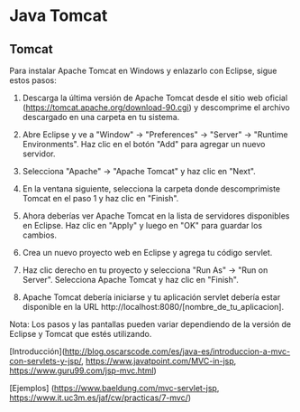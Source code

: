 # Java Tomcat #

## Tomcat ##

Para instalar Apache Tomcat en Windows y enlazarlo con Eclipse, sigue estos pasos:

1.    Descarga la última versión de Apache Tomcat desde el sitio web oficial (https://tomcat.apache.org/download-90.cgi) y descomprime el archivo descargado en una carpeta en tu sistema.

1.    Abre Eclipse y ve a "Window" -> "Preferences" -> "Server" -> "Runtime Environments". Haz clic en el botón "Add" para agregar un nuevo servidor.

1.    Selecciona "Apache" -> "Apache Tomcat" y haz clic en "Next".

1.    En la ventana siguiente, selecciona la carpeta donde descomprimiste Tomcat en el paso 1 y haz clic en "Finish".

1.    Ahora deberías ver Apache Tomcat en la lista de servidores disponibles en Eclipse. Haz clic en "Apply" y luego en "OK" para guardar los cambios.

1.    Crea un nuevo proyecto web en Eclipse y agrega tu código servlet.

1.    Haz clic derecho en tu proyecto y selecciona "Run As" -> "Run on Server". Selecciona Apache Tomcat y haz clic en "Finish".

1.    Apache Tomcat debería iniciarse y tu aplicación servlet debería estar disponible en la URL http://localhost:8080/[nombre_de_tu_aplicacion].

Nota: Los pasos y las pantallas pueden variar dependiendo de la versión de Eclipse y Tomcat que estés utilizando.

[Introducción](http://blog.oscarscode.com/es/java-es/introduccion-a-mvc-con-servlets-y-jsp/, https://www.javatpoint.com/MVC-in-jsp, https://www.guru99.com/jsp-mvc.html)

[Ejemplos] (https://www.baeldung.com/mvc-servlet-jsp, https://www.it.uc3m.es/jaf/cw/practicas/7-mvc/)
